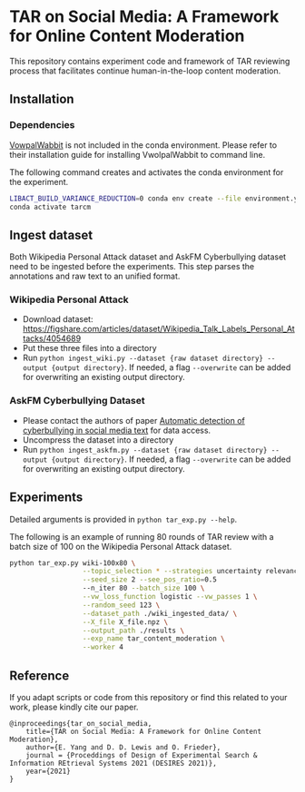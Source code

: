 # TAR on Social Media: A Framework for Online Content Moderation

This repository contains experiment code and framework of TAR reviewing process 
that facilitates continue human-in-the-loop content moderation. 

## Installation

### Dependencies
[VowpalWabbit](https://vowpalwabbit.org/index.html) is not included in the conda environment. Please refer to their installation guide for installing VwolpalWabbit to command line. 

The following command creates and activates the conda environment for the experiment.

```bash
LIBACT_BUILD_VARIANCE_REDUCTION=0 conda env create --file environment.yml 
conda activate tarcm
```

## Ingest dataset
Both Wikipedia Personal Attack dataset and AskFM Cyberbullying  dataset need to be ingested before the experiments. This step parses the annotations and raw text to an unified format. 

### Wikipedia Personal Attack
- Download dataset: https://figshare.com/articles/dataset/Wikipedia_Talk_Labels_Personal_Attacks/4054689
- Put these three files into a directory
- Run `python ingest_wiki.py --dataset {raw dataset directory} --output {output directory}`. If needed, a flag `--overwrite` can be added for overwriting an existing output directory. 

### AskFM Cyberbullying Dataset
- Please contact the authors of paper [Automatic detection of cyberbullying in social media text](https://journals.plos.org/plosone/article?id=10.1371/journal.pone.0203794) for data access. 
- Uncompress the dataset into a directory
- Run `python ingest_askfm.py --dataset {raw dataset directory} --output {output directory}`. If needed, a flag `--overwrite` can be added for overwriting an existing output directory. 

## Experiments

Detailed arguments is provided in `python tar_exp.py --help`.

The following is an example of running 80 rounds of TAR review with a batch size
of 100 on the Wikipedia Personal Attack dataset. 

```bash
python tar_exp.py wiki-100x80 \
                  --topic_selection * --strategies uncertainty relevance \
                  --seed_size 2 --see_pos_ratio=0.5
                  --n_iter 80 --batch_size 100 \
                  --vw_loss_function logistic --vw_passes 1 \
                  --random_seed 123 \
                  --dataset_path ./wiki_ingested_data/ \
                  --X_file X_file.npz \
                  --output_path ./results \
                  --exp_name tar_content_moderation \
                  --worker 4
```

## Reference
If you adapt scripts or code from this repository or find this related to your 
work, please kindly cite our paper. 

```
@inproceedings{tar_on_social_media,
	title={TAR on Social Media: A Framework for Online Content Moderation},
	author={E. Yang and D. D. Lewis and O. Frieder},
	journal = {Proceddings of Design of Experimental Search & Information REtrieval Systems 2021 (DESIRES 2021)},
	year={2021}
}
```
